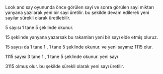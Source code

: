 Look and say oyununda önce görülen sayi ve sonra görülen sayi miktarı yanyana yazılarak yeni bir sayi üretilir. bu şekilde devam edilerek yeni sayılar sürekli olarak üretilebilir.

5 sayısı 1 tane 5 şeklinde okunur. 

15 şeklinde yanyana yazarsak bu rakamları yeni bir sayı elde etmiş oluruz.

15 sayısı da 1 tane 1 , 1 tane 5 şeklinde okunur. ve yeni sayımız 1115 olur.

1115 sayısı 3 tane 1 , 1 tane 5 şeklinde okunur. yeni sayı 

3115 olmuş olur. bu şekilde sürekli olarak yeni sayı üretilir.
